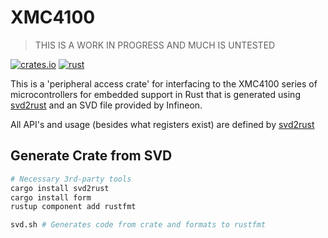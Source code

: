 # XMC4100

> THIS IS A WORK IN PROGRESS AND MUCH IS UNTESTED

[![crates.io](https://img.shields.io/crates/v/xmc4100.svg)](https://crates.io/crates/xmc4100)
[![rust](https://github.com/xmc-rs/xmc4100/workflows/Rust/badge.svg)](https://github.com/xmc-rs/xmc4100/workflows/Rust/badge.svg)

This is a 'peripheral access crate' for interfacing to the XMC4100 series of microcontrollers for embedded support in Rust that is generated using [svd2rust](https://docs.rs/svd2rust) and an SVD file provided by Infineon.

All API's and usage (besides what registers exist) are defined by [svd2rust](https://docs.rs/svd2rust)

## Generate Crate from SVD

```bash
# Necessary 3rd-party tools
cargo install svd2rust
cargo install form
rustup component add rustfmt

svd.sh # Generates code from crate and formats to rustfmt
```
